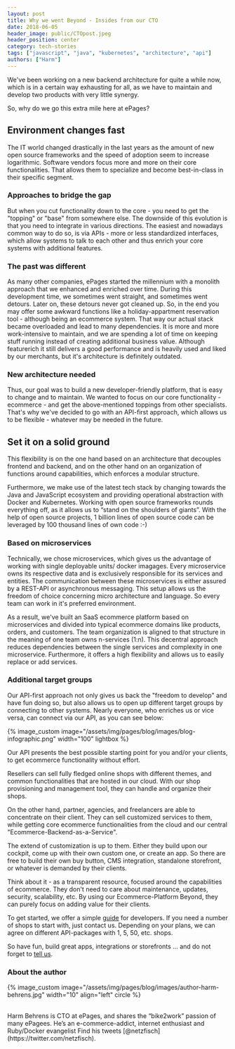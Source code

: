 ```yaml
---
layout: post
title: Why we went Beyond - Insides from our CTO
date: 2018-06-05
header_image: public/CTOpost.jpeg
header_position: center
category: tech-stories
tags: ["javascript", "java", "kubernetes", "architecture", "api"]
authors: ["Harm"]
---
```


We've been working on a new backend architecture for quite a while now, which is in a certain way exhausting for all, as we have to maintain and develop two products with very little synergy.

So, why do we go this extra mile here at ePages?

## Environment changes fast

The IT world changed drastically in the last years as the amount of new open source frameworks and the speed of adoption seem to increase logarithmic. 
Software vendors focus more and more on their core functionalities.
That allows them to specialize and become best-in-class in their specific segment.

### Approaches to bridge the gap

But when you cut functionality down to the core - you need to get the "topping" or "base" from somewhere else.
The downside of this evolution is that you need to integrate in various directions.
The easiest and nowadays common way to do so, is via APIs - more or less standardized interfaces, which allow systems to talk to each other and thus enrich your core systems with additional features.

### The past was different

As many other companies, ePages started the millennium with a monolith approach that we enhanced and enriched over time.
During this development time, we sometimes went straight, and sometimes went detours.
Later on, these detours never got cleaned up.
So, in the end you may offer some awkward functions like a holiday-appartment reservation tool - although being an ecommerce system.
That way our actual stack became overloaded and lead to many dependencies.
It is more and more work-intensive to maintain, and we are spending a lot of time on keeping stuff running instead of creating additional business value.
Although featurerich it still delivers a good performance and is heavily used and liked by our merchants, but it's architecture is definitely outdated.

### New architecture needed

Thus, our goal was to build a new developer-friendly platform, that is easy to change and to maintain.
We wanted to focus on our core functionality - ecommerce - and get the above-mentioned toppings from other specialists.
That's why we've decided to go with an API-first approach, which allows us to be flexible - whatever may be needed in the future.

## Set it on a solid ground

This flexibility is on the one hand based on an architecture that decouples frontend and backend, and on the other hand on an organization of functions around capabilities, which enforces a modular structure.

Furthermore, we make use of the latest tech stack by changing towards the Java and JavaScript ecosystem and providing operational abstraction with Docker and Kubernetes.
Working with open source frameworks rounds everything off, as it allows us to “stand on the shoulders of giants”.
With the help of open source projects, 1 billion lines of open source code can be leveraged by 100 thousand lines of own code :-)

### Based on microservices

Technically, we chose microservices, which gives us the advantage of working with single deployable units/ docker imagages.
Every microservice owns its respective data and is exclusively responsible for its services and entities.
The communication between these microservices is either assured by a REST-API or asynchronous messaging.
This setup allows us the freedom of choice concerning micro architecture and language. So every team can work in it's preferred environment.

As a result, we've built an SaaS ecommerce platform based on microservices and divided into typical ecommerce domains like products, orders, and customers.
The team organization is aligned to that structure in the meaning of one team owns n-services (1:n).
This decentral approach reduces dependencies between the single services and complexity in one microservice.
Furthermore, it offers a high flexibility and allows us to easily replace or add services.

### Additional target groups

Our API-first approach not only gives us back the "freedom to develop" and have fun doing so, but also allows us to open up different target groups by connecting to other systems. Nearly everyone, who enriches us or vice versa, can connect via our API, as you can see below:

{% image_custom image="/assets/img/pages/blog/images/blog-infographic.png" width="100" lightbox %}

Our API presents the best possible starting point for you and/or your clients, to get ecommerce functionality without effort.

Resellers can sell fully fledged online shops with different themes, and common functionalities that are hosted in our cloud. With our shop provisioning and management tool, they can handle and organize their shops.

On the other hand, partner, agencies, and freelancers are able to concentrate on their client. They can sell customized services to them, while getting core ecommerce functionalities from the cloud and our central "Ecommerce-Backend-as-a-Service".

The extend of customization is up to them. Either they build upon our cockpit, come up with their own custom one, or create an app. So there are free to build their own buy button, CMS integration, standalone storefront, or whatever is demanded by their clients.

Think about it - as a transparent resource, focused around the capabilities of ecommerce. They don't need to care about maintenance, updates, security, scalability, etc. By using our Ecommerce-Platform Beyond, they can purely focus on adding value for their clients.

To get started, we offer a simple [guide](https://developer.epages.com) for developers. If you need a number of shops to start with, just contact us. Depending on your plans, we can agree on different API-packages with 1, 5, 50, etc. shops.

So have fun, build great apps, integrations or storefronts ... and do not forget to [tell us](https://www.twitter.com/epagesdevs).

### About the author

{% image_custom image="/assets/img/pages/blog/images/author-harm-behrens.jpg" width="10" align="left" circle %}

<br>
Harm Behrens is CTO at ePages, and shares the “bike2work” passion of many ePagees. He’s an e-commerce-addict, internet enthusiast and Ruby/Docker evangelist Find his tweets [@netzfisch](https://twitter.com/netzfisch).
